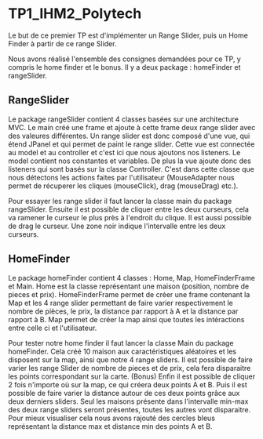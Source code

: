 # TP1_IHM2_Polytech

Le but de ce premier TP est d'implémenter un Range Slider, puis un Home Finder à partir de ce range Slider.

Nous avons réalisé l'ensemble des consignes demandées pour ce TP, y compris le home finder et le bonus.
Il y a deux package : homeFinder et rangeSlider.

## RangeSlider

Le package rangeSlider contient 4 classes basées sur une architecture MVC.
Le main créé une frame et ajoute à cette frame deux range slider avec des valeures différentes.
Un range slider est donc composé d'une vue, qui étend JPanel et qui permet de paint le range slider. Cette vue est connectée au model et au controller et c'est ici que nous ajoutons nos listeners.
Le model contient nos constantes et variables.
De plus la vue ajoute donc des listeners qui sont basés sur la classe Controller. C'est dans cette classe que nous détectons les actions faites par l'utilisateur (MouseAdapter nous permet de récuperer les cliques (mouseClick), drag (mouseDrag) etc.).

Pour essayer les range slider il faut lancer la classe main du package rangeSlider. Ensuite il est possible de cliquer entre les deux curseurs, cela va ramener le curseur le plus près à l'endroit du clique. Il est aussi possible de drag le curseur. Une zone noir indique l'intervalle entre les deux curseurs.

## HomeFinder

Le package homeFinder contient 4 classes : Home, Map, HomeFinderFrame et Main.
Home est la classe représentant une maison (position, nombre de pieces et prix).
HomeFinderFrame permet de créer une frame contenant la Map et les 4 range slider permettant de faire varier respectivement le nombre de pièces, le prix, la distance par rapport à A et la distance par rapport à B.
Map permet de créer la map ainsi que toutes les intéractions entre celle ci et l'utilisateur.

Pour tester notre home finder il faut lancer la classe Main du package homeFinder. Cela créé 10 maison aux caractéristiques aléatoires et les disposent sur la map, ainsi que notre 4 range sliders. Il est possible de faire varier les range Slider de nombre de pieces et de prix, cela fera disparaitre les points correspondant sur la carte.
(Bonus) Enfin il est possible de cliquer 2 fois n'importe où sur la map, ce qui créera deux points A et B. Puis il est possible de faire varier la distance autour de ces deux points grâce aux deux derniers sliders. Seul les maisons présente dans l'intervalle min-max des deux range sliders seront présentes, toutes les autres vont disparaitre. Pour mieux visualiser cela nous avons rajouté des cercles bleus représentant la distance max et distance min des points A et B.

